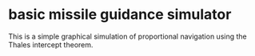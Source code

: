 # basic missile guidance simulator
This is a simple graphical simulation of proportional navigation using the Thales intercept theorem.
